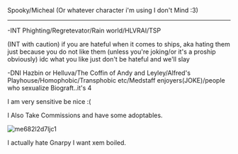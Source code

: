 Spooky/Micheal (Or whatever character i'm using I don't Mind :3)

------------------------------------------------------

-INT Phighting/Regretevator/Rain world/HLVRAI/TSP


(INT with caution)
if you are hateful when it comes to ships, aka hating them just because you do not like them (unless you're joking/or it's a proship obviously)
idc what you like just don't be hateful and we'll slay



-DNI Hazbin or Helluva/The Coffin of Andy and Leyley/Alfred's Playhouse/Homophobic/Transphobic etc/Medstaff enjoyers(JOKE)/people who sexualize Biograft..it's 4


I am very sensitive be nice :(

I Also Take Commissions and have some adoptables.


![me682l2d7ljc1](https://github.com/ArtTomic/ArtTomic/assets/168746124/36961109-6449-4539-abdc-94d41befab7f)

I actually hate Gnarpy I want xem boiled.
